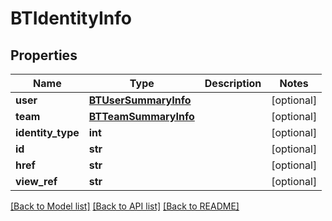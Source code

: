 # BTIdentityInfo

## Properties
Name | Type | Description | Notes
------------ | ------------- | ------------- | -------------
**user** | [**BTUserSummaryInfo**](BTUserSummaryInfo.md) |  | [optional] 
**team** | [**BTTeamSummaryInfo**](BTTeamSummaryInfo.md) |  | [optional] 
**identity_type** | **int** |  | [optional] 
**id** | **str** |  | [optional] 
**href** | **str** |  | [optional] 
**view_ref** | **str** |  | [optional] 

[[Back to Model list]](../README.md#documentation-for-models) [[Back to API list]](../README.md#documentation-for-api-endpoints) [[Back to README]](../README.md)


